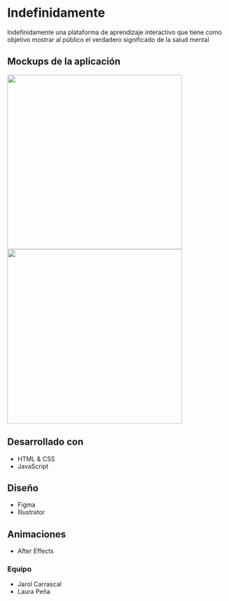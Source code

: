 # Indefinidamente
Indefinidamente una plataforma de aprendizaje interactivo que tiene como objetivo mostrar al público el verdadero significado de la salud mental

## Mockups de la aplicación
<img src="imagenes/Captura 1 .png" height="400">
<img src="imagenes/Captura 2 .png" height="400">

## Desarrollado con
- HTML & CSS
- JavaScript

## Diseño
- Figma
- Illustrator

## Animaciones
- After Effects

### Equipo
- Jarol Carrascal
- Laura Peña 